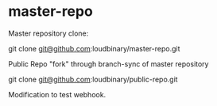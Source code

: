 # master-repo

Master repository clone:

git clone git@github.com:loudbinary/master-repo.git

Public Repo "fork" through branch-sync of master repository

git clone git@github.com:loudbinary/public-repo.git

Modification to test webhook.
